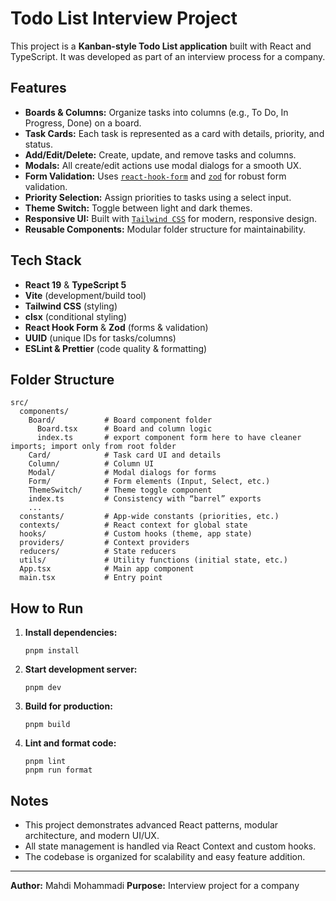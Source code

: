 # Todo List Interview Project

This project is a **Kanban-style Todo List application** built with React and TypeScript. It was developed as part of an interview process for a company.

## Features

- **Boards & Columns:** Organize tasks into columns (e.g., To Do, In Progress, Done) on a board.
- **Task Cards:** Each task is represented as a card with details, priority, and status.
- **Add/Edit/Delete:** Create, update, and remove tasks and columns.
- **Modals:** All create/edit actions use modal dialogs for a smooth UX.
- **Form Validation:** Uses [`react-hook-form`](https://react-hook-form.com/) and [`zod`](https://zod.dev/) for robust form validation.
- **Priority Selection:** Assign priorities to tasks using a select input.
- **Theme Switch:** Toggle between light and dark themes.
- **Responsive UI:** Built with [`Tailwind CSS`](https://tailwindcss.com/) for modern, responsive design.
- **Reusable Components:** Modular folder structure for maintainability.

## Tech Stack

- **React 19** & **TypeScript 5**
- **Vite** (development/build tool)
- **Tailwind CSS** (styling)
- **clsx** (conditional styling)
- **React Hook Form** & **Zod** (forms & validation)
- **UUID** (unique IDs for tasks/columns)
- **ESLint & Prettier** (code quality & formatting)

## Folder Structure

```
src/
  components/
    Board/           # Board component folder
      Board.tsx      # Board and column logic
      index.ts       # export component form here to have cleaner imports; import only from root folder
    Card/            # Task card UI and details
    Column/          # Column UI
    Modal/           # Modal dialogs for forms
    Form/            # Form elements (Input, Select, etc.)
    ThemeSwitch/     # Theme toggle component
    index.ts         # Consistency with “barrel” exports
    ...
  constants/         # App-wide constants (priorities, etc.)
  contexts/          # React context for global state
  hooks/             # Custom hooks (theme, app state)
  providers/         # Context providers
  reducers/          # State reducers
  utils/             # Utility functions (initial state, etc.)
  App.tsx            # Main app component
  main.tsx           # Entry point
```

## How to Run

1. **Install dependencies:**

   ```
   pnpm install
   ```

2. **Start development server:**

   ```
   pnpm dev
   ```

3. **Build for production:**

   ```
   pnpm build
   ```

4. **Lint and format code:**
   ```
   pnpm lint
   pnpm run format
   ```

## Notes

- This project demonstrates advanced React patterns, modular architecture, and modern UI/UX.
- All state management is handled via React Context and custom hooks.
- The codebase is organized for scalability and easy feature addition.

---

**Author:** Mahdi Mohammadi
**Purpose:** Interview project for a company
